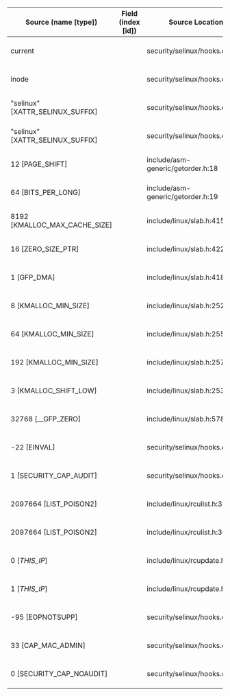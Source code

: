 | Source (name [type])             | Field (index [id]) | Source Location                     | Label at Source            |
|----------------------------------|--------------------|-------------------------------------|----------------------------|
| current                          |                    | security/selinux/hooks.c:3087       | subject, dynamic, external |
| inode                            |                    | security/selinux/hooks.c:5732       | object, dynamic, input     |
| "selinux" [XATTR_SELINUX_SUFFIX] |                    | security/selinux/hooks.c:5735       | all, static, external      |
| "selinux" [XATTR_SELINUX_SUFFIX] |                    | security/selinux/hooks.c:3075       | all, static, external      |
| 12 [PAGE_SHIFT]                  |                    | include/asm-generic/getorder.h:18   | all, static, external      |
| 64 [BITS_PER_LONG]               |                    | include/asm-generic/getorder.h:19   | all, static, external      |
| 8192 [KMALLOC_MAX_CACHE_SIZE]    |                    | include/linux/slab.h:415            | all, static, external      |
| 16 [ZERO_SIZE_PTR]               |                    | include/linux/slab.h:422            | all, static, external      |
| 1 [GFP_DMA]                      |                    | include/linux/slab.h:418            | all, static, external      |
| 8 [KMALLOC_MIN_SIZE]             |                    | include/linux/slab.h:252            | all, static, external      |
| 64 [KMALLOC_MIN_SIZE]            |                    | include/linux/slab.h:255            | all, static, external      |
| 192 [KMALLOC_MIN_SIZE]           |                    | include/linux/slab.h:257            | all, static, external      |
| 3 [KMALLOC_SHIFT_LOW]            |                    | include/linux/slab.h:253            | all, static, external      |
| 32768 [__GFP_ZERO]               |                    | include/linux/slab.h:578            | all, static, external      |
| -22 [EINVAL]                     |                    | security/selinux/hooks.c:1576       | all, static, external      |
| 1 [SECURITY_CAP_AUDIT]           |                    | security/selinux/hooks.c:1580       | all, static, external      |
| 2097664 [LIST_POISON2]           |                    | include/linux/rculist.h:346         | all, static, external      |
| 2097664 [LIST_POISON2]           |                    | include/linux/rculist.h:366         | all, static, external      |
| 0 [_THIS_IP_]                    |                    | include/linux/rcupdate.h:418        | all, static, external      |
| 1 [_THIS_IP_]                    |                    | include/linux/rcupdate.h:423        | all, static, external      |
| -95 [EOPNOTSUPP]                 |                    | security/selinux/hooks.c:3076       | all, static, external      |
| 33 [CAP_MAC_ADMIN]               |                    | security/selinux/hooks.c:3087       | all, static, external      |
| 0 [SECURITY_CAP_NOAUDIT]         |                    | security/selinux/hooks.c:3088       | all, static, external      |